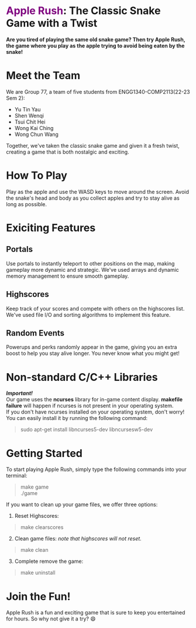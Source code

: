 # <span style="color:purple">Apple Rush</span>: The Classic Snake Game with a Twist
**Are you tired of playing the same old snake game? 
Then try Apple Rush, the game where you play as the apple trying to avoid being eaten by the snake!**

# Meet the Team
We are Group 77, a team of five students from ENGG1340-COMP2113(22-23 Sem 2):
+ Yu Tin Yau  
+ Shen Wenqi  
+ Tsui Chit Hei  
+ Wong Kai Ching  
+ Wong Chun Wang  

Together, we've taken the classic snake game and given it a fresh twist, creating a game that is both nostalgic and exciting.

# How To Play
Play as the apple and use the WASD keys to move around the screen. 
Avoid the snake's head and body as you collect apples and try to stay alive as long as possible.

# Exiciting Features
## Portals
Use portals to instantly teleport to other positions on the map, making gameplay more dynamic and strategic.
We've used arrays and dynamic memory management to ensure smooth gameplay.

## Highscores
Keep track of your scores and compete with others on the highscores list.
We've used file I/O and sorting algorithms to implement this feature.

## Random Events
Powerups and perks randomly appear in the game, giving you an extra boost to help you stay alive longer. 
You never know what you might get!

# Non-standard C/C++ Libraries
***Important!***  
Our game uses the **ncurses** library for in-game content display.
**makefile failure** will happen if ncurses is not present in your operating system.  
If you don't have ncurses installed on your operating system, don't worry!
You can easily install it by running the following command:
> sudo apt-get install libncurses5-dev libncursesw5-dev

# Getting Started
To start playing Apple Rush, simply type the following commands into your terminal:
> make game  
> ./game

If you want to clean up your game files, we offer three options:
1. Reset Highscores:
> make clearscores

2. Clean game files: *note that highscores will not reset.*
> make clean

3. Complete remove the game:
> make uninstall

# Join the Fun!
Apple Rush is a fun and exciting game that is sure to keep you entertained for hours. 
So why not give it a try? :smile:
